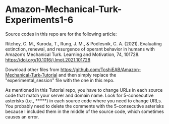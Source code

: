# Amazon-Mechanical-Turk-Experiments1-6

Source codes in this repo are for the following article:

Ritchey, C. M., Kuroda, T., Rung, J. M., & Podlesnik, C. A. (2021). Evaluating extinction, renewal, and resurgence of operant behavior in humans with Amazon’s Mechanical Turk. Learning and Motivation, 74, 101728. https://doi.org/10.1016/j.lmot.2021.101728

Download other files from https://github.com/ToshiEAB/Amazon-Mechanical-Turk-Tutorial and then simply replace the "experimental_session" file with the one in this repo.

As mentioned in this Tutorial repo, you have to change URLs in each source code that match your server and domain name. Look for 5-consecutive asterisks (i.e., *****) in each source code where you need to change URLs. You probably need to delete the comments with the 5-consecutive asterisks because I included them in the middle of the source code, which sometimes causes an error. 
